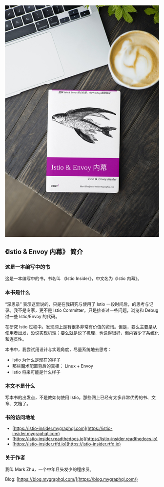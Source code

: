 ![Book Cover](./book-cover-mockup.jpg)

## 《Istio & Envoy 内幕》 简介

### 这是一本编写中的书

这是一本编写中的书，书名叫 《Istio Insider》，中文名为《Istio 内幕》。

### 本书是什么

“深思录” 表示这里说的，只是在我研究与使用了 Istio 一段时间后，的思考与记录。我不是专家，更不是 Istio Committer。只是排查过一些问题，浏览和 Debug 过一些 Istio/Envoy 的代码。

在研究 Istio 过程中。发现网上是有很多非常有价值的资讯。但是，要么主要是从使用者出发，没说实现机理；要么就是说了机理，也说得很好，但内容少了系统化和连贯性。

本书中，我尝试用设计与实现角度，尽量系统地去思考：
- Istio 为什么是现在的样子
- 那些魔术配置背后的真相： Linux + Envoy 
- Istio 将来可能是什么样子


### 本文不是什么

写本书的出发点，不是教如何使用 Istio。那些网上已经有太多非常优秀的书、文章、文档了。

### 书的访问地址
- [https://istio-insider.mygraphql.com](https://istio-insider.mygraphql.com)
- [https://istio-insider.readthedocs.io](https://istio-insider.readthedocs.io)
- [https://istio-insider.rtfd.io](https://istio-insider.rtfd.io)


### 关于作者
我叫 Mark Zhu，一个中年且头发少的程序员。

Blog: [https://blog.mygraphql.com/](https://blog.mygraphql.com/)
